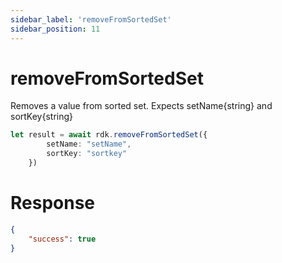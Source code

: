 ```yaml
---
sidebar_label: 'removeFromSortedSet'
sidebar_position: 11
---
```


# removeFromSortedSet
Removes a value from sorted set. Expects setName{string} and sortKey{string}

```typescript
let result = await rdk.removeFromSortedSet({
        setName: "setName",
        sortKey: "sortkey"
    })
```
# Response
```json
{
    "success": true
}
```